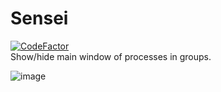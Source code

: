 # Sensei
[![CodeFactor](https://www.codefactor.io/repository/github/fl-wer/sensei/badge)](https://www.codefactor.io/repository/github/fl-wer/sensei)  
Show/hide main window of processes in groups.

![image](https://user-images.githubusercontent.com/101416707/160960727-e8036424-ee6b-428a-a222-7d79ceee1f59.png)
